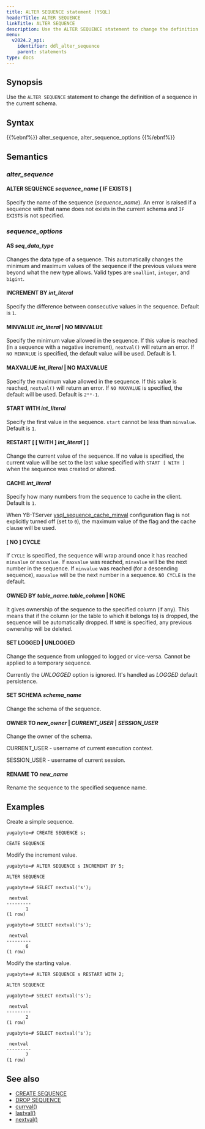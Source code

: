 ```yaml
---
title: ALTER SEQUENCE statement [YSQL]
headerTitle: ALTER SEQUENCE
linkTitle: ALTER SEQUENCE
description: Use the ALTER SEQUENCE statement to change the definition of a sequence in the current schema.
menu:
  v2024.2_api:
    identifier: ddl_alter_sequence
    parent: statements
type: docs
---
```


## Synopsis

Use the `ALTER SEQUENCE` statement to change the definition of a sequence in the current schema.

## Syntax

{{%ebnf%}}
  alter_sequence,
  alter_sequence_options
{{%/ebnf%}}

## Semantics

### *alter_sequence*

#### ALTER SEQUENCE *sequence_name* [ IF EXISTS ]

Specify the name of the sequence (*sequence_name*). An error is raised if a sequence with that name does not exists in the current schema and `IF EXISTS` is not specified.

### *sequence_options*

#### AS *seq_data_type*

Changes the data type of a sequence. This automatically changes the minimum and maximum values of the sequence if the previous values were beyond what the new type allows. Valid types are `smallint`, `integer`, and `bigint`.

#### INCREMENT BY *int_literal*

Specify the difference between consecutive values in the sequence. Default is `1`.

#### MINVALUE *int_literal* | NO MINVALUE

 Specify the minimum value allowed in the sequence. If this value is reached (in a sequence with a negative increment), `nextval()` will return an error. If `NO MINVALUE` is specified, the default value will be used. Default is 1.

#### MAXVALUE *int_literal* | NO MAXVALUE

Specify the maximum value allowed in the sequence. If this value is reached, `nextval()` will return an error. If `NO MAXVALUE` is specified, the default will be used. Default is `2⁶³-1`.

#### START WITH *int_literal*

Specify the first value in the sequence. `start` cannot be less than `minvalue`. Default is `1`.

#### RESTART [ [ WITH ] *int_literal* ] ]

Change the current value of the sequence. If no value is specified, the current value will be set to the last value specified with `START [ WITH ]` when the sequence was created or altered.

#### CACHE *int_literal*

Specify how many numbers from the sequence to cache in the client. Default is `1`.

When YB-TServer [ysql_sequence_cache_minval](../../../../../reference/configuration/yb-tserver/#ysql-sequence-cache-minval) configuration flag is not explicitly turned off (set to `0`), the maximum value of the flag and the cache clause will be used.

#### [ NO ] CYCLE

If `CYCLE` is specified, the sequence will wrap around once it has reached `minvalue` or `maxvalue`. If `maxvalue` was reached, `minvalue` will be the next number in the sequence. If `minvalue` was reached (for a descending sequence), `maxvalue` will be the next number in a sequence. `NO CYCLE` is the default.

#### OWNED BY *table_name.table_column* | NONE

It gives ownership of the sequence to the specified column (if any). This means that if the column (or the table to which it belongs to) is dropped, the sequence will be automatically dropped. If `NONE` is specified, any previous ownership will be deleted.

#### SET LOGGED | UNLOGGED

Change the sequence from unlogged to logged or vice-versa. Cannot be applied to a temporary sequence.

Currently the *UNLOGGED* option is ignored. It's handled as *LOGGED* default persistence.

#### SET SCHEMA *schema_name*

Change the schema of the sequence.

#### OWNER TO  *new_owner* | *CURRENT_USER* | *SESSION_USER*

Change the owner of the schema.

CURRENT_USER - username of current execution context.

SESSION_USER - username of current session.

#### RENAME TO *new_name*

Rename the sequence to the specified sequence name.

## Examples

Create a simple sequence.

```plpgsql
yugabyte=# CREATE SEQUENCE s;
```

```output
CEATE SEQUENCE
```

Modify the increment value.

```plpgsql
yugabyte=# ALTER SEQUENCE s INCREMENT BY 5;
```

```output
ALTER SEQUENCE
```

```plpgsql
yugabyte=# SELECT nextval('s');
```

```output
 nextval
---------
       1
(1 row)
```

```plpgsql
yugabyte=# SELECT nextval('s');
```

```output
 nextval
---------
       6
(1 row)
```

Modify the starting value.

```plpgsql
yugabyte=# ALTER SEQUENCE s RESTART WITH 2;
```

```output
ALTER SEQUENCE
```

```plpgsql
yugabyte=# SELECT nextval('s');
```

```output
 nextval
---------
       2
(1 row)
```

```plpgsql
yugabyte=# SELECT nextval('s');
```

```output
 nextval
---------
       7
(1 row)
```

## See also

- [CREATE SEQUENCE](../ddl_create_sequence)
- [DROP SEQUENCE](../ddl_drop_sequence)
- [currval()](../../../exprs/sequence_functions/func_currval)
- [lastval()](../../../exprs/sequence_functions/func_lastval)
- [nextval()](../../../exprs/sequence_functions/func_nextval)
